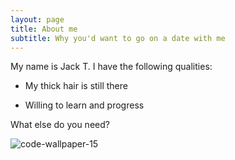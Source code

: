```yaml
---
layout: page
title: About me
subtitle: Why you'd want to go on a date with me
---
```


My name is Jack T. I have the following qualities:

- My thick hair is still there

- Willing to learn and progress

  

What else do you need?

![code-wallpaper-15](https://cdn.jsdelivr.net/gh/ttpc2008/images@master/img/unnamed.jpg)